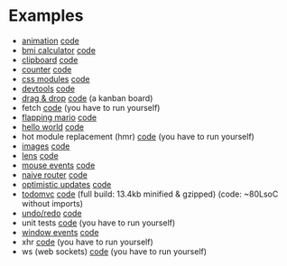 # Examples

* [animation](http://act-framework.github.io/act/examples/animation/) [code](https://github.com/joaomilho/act/blob/master/examples/animation/)
* [bmi calculator](http://act-framework.github.io/act/examples/bmi/) [code](https://github.com/joaomilho/act/blob/master/examples/bmi/)
* [clipboard](http://act-framework.github.io/act/examples/clipboard/) [code](https://github.com/joaomilho/act/blob/master/examples/clipboard/)
* [counter](http://act-framework.github.io/act/examples/counter/) [code](https://github.com/joaomilho/act/blob/master/examples/counter/)
* [css modules](http://act-framework.github.io/act/examples/css_modules/) [code](https://github.com/joaomilho/act/blob/master/examples/css_modules/)
* [devtools](http://act-framework.github.io/act/examples/devtools/) [code](https://github.com/joaomilho/act/blob/master/examples/devtools/)
* [drag & drop](http://act-framework.github.io/act/examples/drag_n_drop/) [code](https://github.com/joaomilho/act/blob/master/examples/drag_n_drop/) (a kanban board)
* fetch [code](https://github.com/act-framework/act/blob/master/examples/fetch) (you have to run yourself)
* [flapping mario](http://act-framework.github.io/act/examples/flapping-mario/) [code](https://github.com/joaomilho/act/blob/master/examples/flapping-mario/)
* [hello world](http://act-framework.github.io/act/examples/hello_world/) [code](https://github.com/joaomilho/act/blob/master/examples/hello_world/)
* hot module replacement (hmr) [code](https://github.com/act-framework/act/blob/master/examples/hmr/) (you have to run yourself)
* [images](http://act-framework.github.io/act/examples/images/) [code](https://github.com/joaomilho/act/blob/master/examples/images/)
* [lens](http://act-framework.github.io/act/examples/lens/) [code](https://github.com/joaomilho/act/blob/master/examples/lens/)
* [mouse events](http://act-framework.github.io/act/examples/mouse_events/) [code](https://github.com/joaomilho/act/blob/master/examples/mouse_events/)
* [naive router](http://act-framework.github.io/act/examples/naive_router/) [code](https://github.com/joaomilho/act/blob/master/examples/naive_router/)
* [optimistic updates](http://act-framework.github.io/act/examples/optimistic/) [code](https://github.com/joaomilho/act/blob/master/examples/optimistic/)
* [todomvc](http://act-framework.github.io/act/examples/todomvc/) [code](https://github.com/joaomilho/act/blob/master/examples/todomvc/) (full build: 13.4kb minified & gzipped) (code: ~80LsoC without imports)
* [undo/redo](http://act-framework.github.io/act/examples/undo/) [code](https://github.com/joaomilho/act/blob/master/examples/undo/)
* unit tests [code](https://github.com/act-framework/act/blob/master/examples/unit_test/) (you have to run yourself)
* [window events](http://act-framework.github.io/act/examples/window_events/) [code](https://github.com/joaomilho/act/blob/master/examples/window_events/)
* xhr [code](https://github.com/act-framework/act/blob/master/examples/xhr) (you have to run yourself)
* ws (web sockets) [code](https://github.com/act-framework/act/blob/master/examples/ws/) (you have to run yourself)

